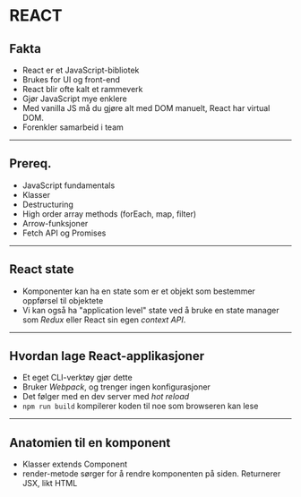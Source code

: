 # REACT

## Fakta
- React er et JavaScript-bibliotek
- Brukes for UI og front-end
- React blir ofte kalt et rammeverk
- Gjør JavaScript mye enklere
- Med vanilla JS må du gjøre alt med DOM manuelt, React har virtual DOM.
- Forenkler samarbeid i team

---

## Prereq.
- JavaScript fundamentals
- Klasser
- Destructuring
- High order array methods (forEach, map, filter)
- Arrow-funksjoner
- Fetch API og Promises
  
---

## React state
- Komponenter kan ha en state som er et objekt som bestemmer oppførsel til objektete
- Vi kan også ha "application level" state ved å bruke en state manager som _Redux_ eller React sin egen _context API_.

---

## Hvordan lage React-applikasjoner
- Et eget CLI-verktøy gjør dette
- Bruker _Webpack_, og trenger ingen konfigurasjoner
- Det følger med en dev server med _hot reload_
- `npm run build` kompilerer koden til noe som browseren kan lese

---

## Anatomien til en komponent
- Klasser extends Component
- render-metode sørger for å rendre komponenten på siden. Returnerer JSX, likt HTML